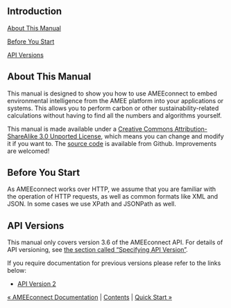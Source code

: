 Introduction
------------

[About This Manual](introduction.php#about)

[Before You Start](introduction.php#before-you-start)

[API Versions](introduction.php#api-versions)

About This Manual
-----------------

This manual is designed to show you how to use AMEEconnect to embed
environmental intelligence from the AMEE platform into your applications or systems. This allows you to perform carbon or other
sustainability-related calculations without having to find all the
numbers and algorithms yourself.

This manual is made available under a [Creative Commons
Attribution-ShareAlike 3.0 Unported License](http://creativecommons.org/licenses/by-sa/3.0/), which means you can change and modify it if you want to. The [source code](http://github.com/AMEE/api-documentation) is available from Github. Improvements are welcomed!

Before You Start
----------------

As AMEEconnect works over HTTP, we assume that you are familiar with the operation of HTTP requests, as well as common formats like XML and JSON.
In some cases we use XPath and JSONPath as well.

API Versions
------------

This manual only covers version 3.6 of the AMEEconnect API. For details of API versioning, see [the section called “Specifying API
Version”](advanced.php#specifying-api-versions "Specifying API Version").

If you require documentation for previous versions please refer to the
links below:

-   [API Version 2](/developer/docs/v2)

[« AMEEconnect Documentation](index.php) | [Contents](index.php) | [Quick Start »](quickstart.php)

